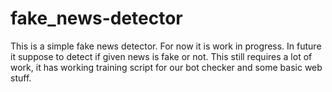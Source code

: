 # fake_news-detector
This is a simple fake news detector. For now it is work in progress. In future it suppose to detect if given news is fake or not.
This still requires a lot of work, it has working training script for our bot checker and some basic web stuff.
